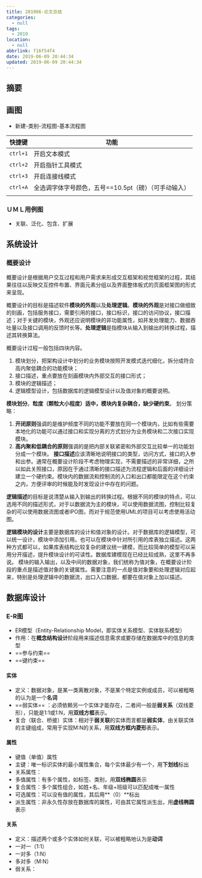 ```yaml
---
title: 201906-论文总结
categories:
  - null
tags:
  - 2019
location:
  - null
abbrlink: f16f54f4
date: 2019-06-09 20:44:34
updated: 2019-06-09 20:44:34
---
```


## 摘要

>

<!-- more -->

## 画图

- 新建-类别-流程图-基本流程图

| 快捷键   | 功能                                                 |
| -------- | ---------------------------------------------------- |
| `ctrl+1` | 开启文本模式                                         |
| `ctrl+2` | 开启指针工具模式                                     |
| `ctrl+3` | 开启连接线模式                                       |
| `ctrl+A` | 全选调字体字号颜色，五号==10.5pt（磅）（可手动输入） |
|          |                                                      |

### ＵＭＬ用例图

- 关联、泛化、包含、扩展

## 系统设计

### 概要设计

概要设计是根据用户交互过程和用户需求来形成交互框架和视觉框架的过程，其结果往往以反映交互控件布置、界面元素分组以及界面整体板式的页面框架图的形式来呈现。

概要设计的目标是描述软件**模块的外观**以及**处理逻辑**。**模块的外观**是对接口做细致的刻画，包括服务接口，需要引用的接口，接口标识，接口的访问协议，接口描述；对于关键的模块，外观还应说明模块的非功能属性，如并发处理能力、数据吞吐量以及接口调用的反馈时长等。**处理逻辑**是指模块从输入到输出的转换过程，描述其转换算法。

概要设计过程一般包括四块内容。

1. 模块划分，把架构设计中划分的业务模块按照开发模式迭代细化，拆分成符合高内聚低耦合的功能模块；
2. 接口描述，重点要放在刻画模块内外部交互的接口形式；
3. 模块的逻辑描述；
4. 逻辑模型设计，包括数据库的逻辑模型设计以及值对象的概要说明。

**模块划分**。**粒度（颗粒大小程度）**适中，模块内复杂耦合，缺少**硬约束**。 划分策略：

1. **开闭原则**强调的是维护频度不同的功能不要放在同一个模块内，比如有些需要本地化的功能可以通过接口和实现分离的方式划分为业务模块和二次接口实现模块。
2. **高内聚和低耦合的原则**强调的是把内部关联紧密和外部交互比较单一的功能划分成一个模块。
   **接口描述**应该清晰地说明接口的类型，访问方式，接口的入参和出参。通常在概要设计阶段不考虑物理实现，不需要描述的非常详细，之所以如此关照接口，原因在于通过清晰的接口描述为流程逻辑和后面的详细设计建立一个硬约束。模块内的数据流和控制流的入口和出口都能限定在这个约束之内，方便评审的时候能及时发现设计中存在的问题。

**逻辑描述**的目标是说清楚从输入到输出的转换过程。根据不同的模块的特点，可以选用不同的描述形式，对于以数据流为主的模块，可以使用数据流图，控制比较复杂的可以使用数据流图或者IPO图，而对于规范使用UML的项目可以考虑使用活动图。

 **逻辑模块的设计**主要是数据库的设计和值对象的设计。对于数据库的逻辑模型，可以统一设计，模块中添加引用。也可以在模块中针对所引用的库表独立描述。这两种方式都可以，如果库表结构比较复杂的建议统一建模，而比较简单的模型可以采用分开描述，提升模块设计的可读性。数据库建模现在已经比较成熟，这里不再多说。
    模块的输入输出，以及中间的数据对象，我们统称为值对象，在概要设计阶段的重点是描述值对象的关键属性。需要注意的一点是值对象要和处理逻辑对应起来，特别是处理逻辑中的数据流，出口入口数据，都要在值对象上加以描述。



## 数据库设计

### E-R图

- ER模型（Entity-Relationship Model，即实体关系模型、实体联系模型）
- 作用：在**概念结构设计**阶段用来描述信息需求或要存储在数据库中的信息的类型
- ==参与约束== 
- ==键约束== 

#### 实体

- 定义：数据对象，是某一类离散对象，不是某个特定实例或成员，可以被粗略的认为是一个**名词**
- ==弱实体== ：必须依赖另一个实体才能存在，二者间一般是**弱关系**（双线菱形），只能是1:1或1:N，用**双线方框**表示。
- 复合（联合、桥接）实体：相对于**弱关联**的实体而言都是**弱实体**，由关联实体的主键组成，常用于实现M:N的关系，用**双线方框内菱形**表示。

#### 属性

- 键值（单值）属性
- 主键：唯一标识实体的最小属性集合，每个实体最少有一个，用**下划线**标出
- 关系属性：
- 多值属性：有多个属性，如标签、类别，用**双线椭圆**表示
- 复合属性：多个属性组合，如姓+名、年级+班级可以匹配成唯一属性
- 可选属性：可以没有值的属性，其后用**（0）**标出
- 派生属性：非永久性存放在数据库的属性，可由其它属性派生出，用**虚线椭圆**表示

#### 关系

- 定义：描述两个或多个实体如何关联，可以被粗略地认为是**动词**
- 一对一（1:1）
- 一对多（1:N）
- 多对多（M:N）
- 弱关系：
